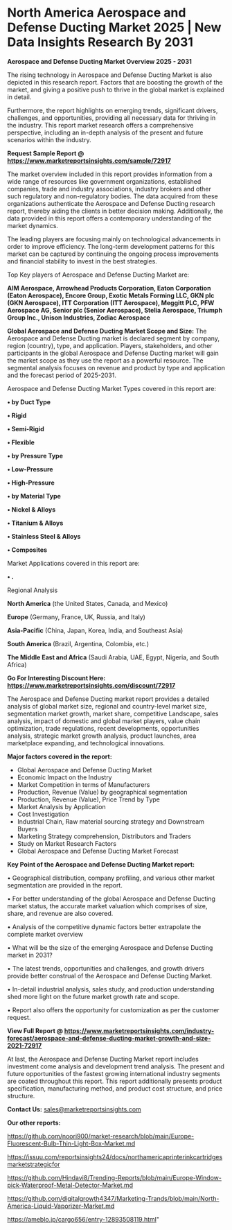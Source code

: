 # North America Aerospace and Defense Ducting Market 2025 | New Data Insights Research By 2031

<Strong> Aerospace and Defense Ducting Market Overview 2025 - 2031</strong>

The rising technology in Aerospace and Defense Ducting Market is also depicted in this research report. Factors that are boosting the growth of the market, and giving a positive push to thrive in the global market is explained in detail.

Furthermore, the report highlights on emerging trends, significant drivers, challenges, and opportunities, providing all necessary data for thriving in the industry. This report market research offers a comprehensive perspective, including an in-depth analysis of the present and future scenarios within the industry.

<strong>Request Sample Report @ <a href=https://www.marketreportsinsights.com/sample/72917>https://www.marketreportsinsights.com/sample/72917</a></strong>

The market overview included in this report provides information from a wide range of resources like government organizations, established companies, trade and industry associations, industry brokers and other such regulatory and non-regulatory bodies. The data acquired from these organizations authenticate the Aerospace and Defense Ducting research report, thereby aiding the clients in better decision making. Additionally, the data provided in this report offers a contemporary understanding of the market dynamics.

The leading players are focusing mainly on technological advancements in order to improve efficiency. The long-term development patterns for this market can be captured by continuing the ongoing process improvements and financial stability to invest in the best strategies.

Top Key players of Aerospace and Defense Ducting Market are:

<strong>AIM Aerospace, Arrowhead Products Corporation, Eaton Corporation (Eaton Aerospace), Encore Group, Exotic Metals Forming LLC, GKN plc (GKN Aerospace), ITT Corporation (ITT Aerospace), Meggitt PLC, PFW Aerospace AG, Senior plc (Senior Aerospace), Stelia Aerospace, Triumph Group Inc., Unison Industries, Zodiac Aerospace</strong>

<strong><b>Global Aerospace and Defense Ducting Market Scope and Size:</b></strong>
The Aerospace and Defense Ducting market is declared segment by company, region (country), type, and application. Players, stakeholders, and other participants in the global Aerospace and Defense Ducting market will gain the market scope as they use the report as a powerful resource. The segmental analysis focuses on revenue and product by type and application and the forecast period of 2025-2031.

Aerospace and Defense Ducting Market Types covered in this report are:

<strong>• by Duct Type

• Rigid

• Semi-Rigid

• Flexible

• by Pressure Type

• Low-Pressure

• High-Pressure

• by Material Type

• Nickel & Alloys

• Titanium & Alloys

• Stainless Steel & Alloys

• Composites</strong>

Market Applications covered in this report are:

<strong>• .</strong> 

Regional Analysis

<strong>North America</strong> (the United States, Canada, and Mexico)

<strong>Europe</strong> (Germany, France, UK, Russia, and Italy)

<strong>Asia-Pacific</strong> (China, Japan, Korea, India, and Southeast Asia)

<strong>South America</strong> (Brazil, Argentina, Colombia, etc.)

<strong>The Middle East and Africa</strong> (Saudi Arabia, UAE, Egypt, Nigeria, and South Africa)

<strong>Go For Interesting Discount Here: <a href=https://www.marketreportsinsights.com/discount/72917>https://www.marketreportsinsights.com/discount/72917</a></strong>

The Aerospace and Defense Ducting market report provides a detailed analysis of global market size, regional and country-level market size, segmentation market growth, market share, competitive Landscape, sales analysis, impact of domestic and global market players, value chain optimization, trade regulations, recent developments, opportunities analysis, strategic market growth analysis, product launches, area marketplace expanding, and technological innovations.

<strong><b>Major factors covered in the report:</b></strong>
<ul>
  <li>Global Aerospace and Defense Ducting Market </li>
  <li>Economic Impact on the Industry</li>
  <li>Market Competition in terms of Manufacturers</li>
  <li>Production, Revenue (Value) by geographical segmentation</li>
  <li>Production, Revenue (Value), Price Trend by Type</li>
  <li>Market Analysis by Application</li>
  <li>Cost Investigation</li>
  <li>Industrial Chain, Raw material sourcing strategy and Downstream Buyers</li>
  <li>Marketing Strategy comprehension, Distributors and Traders</li>
  <li>Study on Market Research Factors</li>
  <li>Global Aerospace and Defense Ducting Market Forecast</li>
</ul>

<strong><b>Key Point of the Aerospace and Defense Ducting Market report:</b></strong>

• Geographical distribution, company profiling, and various other market segmentation are provided in the report.

• For better understanding of the global Aerospace and Defense Ducting market status, the accurate market valuation which comprises of size, share, and revenue are also covered.

• Analysis of the competitive dynamic factors better extrapolate the complete market overview

• What will be the size of the emerging Aerospace and Defense Ducting market in 2031?

• The latest trends, opportunities and challenges, and growth drivers provide better construal of the Aerospace and Defense Ducting Market.

• In-detail industrial analysis, sales study, and production understanding shed more light on the future market growth rate and scope.

• Report also offers the opportunity for customization as per the customer request.

<strong><b>View Full Report @ <a href=https://www.marketreportsinsights.com/industry-forecast/aerospace-and-defense-ducting-market-growth-and-size-2021-72917>https://www.marketreportsinsights.com/industry-forecast/aerospace-and-defense-ducting-market-growth-and-size-2021-72917</a></b></strong>


At last, the Aerospace and Defense Ducting Market report includes investment come analysis and development trend analysis. The present and future opportunities of the fastest growing international industry segments are coated throughout this report. This report additionally presents product specification, manufacturing method, and product cost structure, and price structure.

<strong>Contact Us:</strong>
sales@marketreportsinsights.com

<strong>Our other reports:</strong>

<a href=https://github.com/noori900/market-research/blob/main/Europe-Fluorescent-Bulb-Thin-Light-Box-Market.md>https://github.com/noori900/market-research/blob/main/Europe-Fluorescent-Bulb-Thin-Light-Box-Market.md</a>

<a href=https://issuu.com/reportsinsights24/docs/northamericaprinterinkcartridgesmarketstrategicfor>https://issuu.com/reportsinsights24/docs/northamericaprinterinkcartridgesmarketstrategicfor</a>

<a href=https://github.com/Hindavi8/Trending-Reports/blob/main/Europe-Window-pick-Waterproof-Metal-Detector-Market.md>https://github.com/Hindavi8/Trending-Reports/blob/main/Europe-Window-pick-Waterproof-Metal-Detector-Market.md</a>

<a href=https://github.com/digitalgrowth4347/Marketing-Trands/blob/main/North-America-Liquid-Vaporizer-Market.md>https://github.com/digitalgrowth4347/Marketing-Trands/blob/main/North-America-Liquid-Vaporizer-Market.md</a>

<a href=https://ameblo.jp/cargo656/entry-12893508119.html>https://ameblo.jp/cargo656/entry-12893508119.html</a>"
